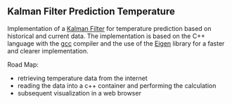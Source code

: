 ## Kalman Filter Prediction Temperature

Implementation of a [Kalman Filter](https://web.mit.edu/kirtley/kirtley/binlustuff/literature/control/Kalman%20filter.pdf) for temperature prediction based on historical and current data. The implementation is based on the C++ language with the [gcc](https://gcc.gnu.org/) compiler and the use of the [Eigen](https://eigen.tuxfamily.org/index.php?title=Main_Page) library for a faster and clearer implementation.

Road Map:

* retrieving temperature data from the internet
* reading the data into a c++ container and performing the calculation
* subsequent visualization in a web browser
